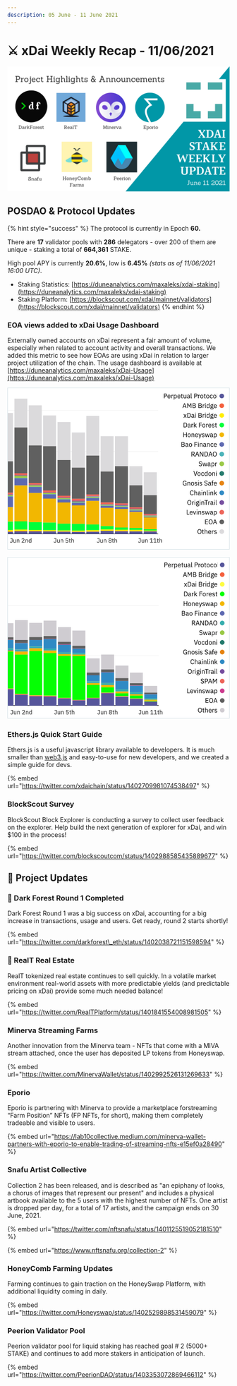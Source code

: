 ```yaml
---
description: 05 June - 11 June 2021
---
```


# ⚔️ xDai Weekly Recap - 11/06/2021

![](../../../../.gitbook/assets/green-and-black-modern-sales-marketing-presentation-1-.png)

## POSDAO & Protocol Updates

{% hint style="success" %}
The protocol is currently in Epoch **60.**  
  
There are **17** validator pools with **286** delegators - over 200 of them are unique - staking a total of **664,361** STAKE.  
  
High pool APY is currently **20.6%**, low is **6.45%** _\(stats as of 11/06/2021 16:00 UTC\)_.

* Staking Statistics: [https://duneanalytics.com/maxaleks/xdai-staking](https://duneanalytics.com/maxaleks/xdai-staking)
* Staking Platform: [https://blockscout.com/xdai/mainnet/validators](https://blockscout.com/xdai/mainnet/validators)
{% endhint %}

### EOA views added to xDai Usage Dashboard

Externally owned accounts on xDai represent a fair amount of volume, especially when related to account activity and overall transactions. We added this metric to see how EOAs are using xDai in relation to larger project utilization of the chain. The usage dashboard is available at [https://duneanalytics.com/maxaleks/xDai-Usage](https://duneanalytics.com/maxaleks/xDai-Usage)

![Active Accounts by Project/Day](../../../../.gitbook/assets/eoa-view-1%20%281%29.png)

![Transactions by Project/Day](../../../../.gitbook/assets/eoa-view-2.png)

### Ethers.js Quick Start Guide

Ethers.js is a useful javascript library available to developers. It is much smaller than [web3.js](https://web3js.readthedocs.io/en/v1.3.4/) and easy-to-use for new developers, and we created a simple guide for devs.

{% embed url="https://twitter.com/xdaichain/status/1402709981074538497" %}

### BlockScout Survey

BlockScout Block Explorer is conducting a survey to collect user feedback on the explorer. Help build the next generation of explorer for xDai, and win $100 in the process!

{% embed url="https://twitter.com/blockscoutcom/status/1402988585435889677" %}

## 🦋 Project Updates

### 📡 Dark Forest Round 1 Completed

Dark Forest Round 1 was a big success on xDai, accounting for a big increase in transactions, usage and users. Get ready, round 2 starts shortly!

{% embed url="https://twitter.com/darkforest\_eth/status/1402038721151598594" %}

### 🏡 RealT Real Estate

RealT tokenized real estate continues to sell quickly. In a volatile market environment real-world assets with more predictable yields \(and predictable pricing on xDai\) provide some much needed balance! 

{% embed url="https://twitter.com/RealTPlatform/status/1401841554008981505" %}

### Minerva Streaming Farms

Another innovation from the Minerva team -  NFTs that come with a MIVA stream attached, once the user has deposited LP tokens from Honeyswap.

{% embed url="https://twitter.com/MinervaWallet/status/1402992526131269633" %}

### Eporio

Eporio is partnering with Minerva to provide a marketplace forstreaming “Farm Position” NFTs \(FP NFTs, for short\), making them completely tradeable and visible to users.

{% embed url="https://lab10collective.medium.com/minerva-wallet-partners-with-eporio-to-enable-trading-of-streaming-nfts-e15ef0a28490" %}

### Snafu Artist Collective

Collection 2 has been released, and is described as "an epiphany of looks, a chorus of images that represent our present" and includes a physical artbook available to the 5 users with the highest number of NFTs. One artist is dropped per day, for a total of 17 artists, and the campaign ends on 30 June, 2021.

{% embed url="https://twitter.com/nftsnafu/status/1401125519052181510" %}

{% embed url="https://www.nftsnafu.org/collection-2" %}

### HoneyComb Farming Updates

Farming continues to gain traction on the HoneySwap Platform, with additional liquidity coming in daily.

{% embed url="https://twitter.com/Honeyswap/status/1402529898531459079" %}

### Peerion Validator Pool

Peerion validator pool for liquid staking has reached goal \# 2 \(5000+ STAKE\) and continues to add more stakers in anticipation of launch.

{% embed url="https://twitter.com/PeerionDAO/status/1403353072869466112" %}







 




